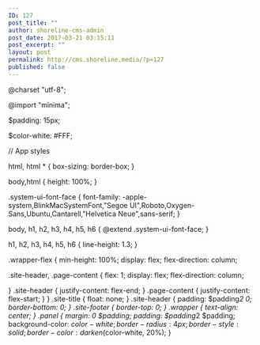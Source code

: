 ```yaml
---
ID: 127
post_title: ""
author: shoreline-cms-admin
post_date: 2017-03-21 03:15:11
post_excerpt: ""
layout: post
permalink: http://cms.shoreline.media/?p=127
published: false
---
```

@charset "utf-8";

@import "minima";

$padding: 15px;

$color-white: #FFF;

// App styles

html, html * { box-sizing: border-box; }

body,html { height: 100%; }

.system-ui-font-face { font-family: -apple-system,BlinkMacSystemFont,"Segoe UI",Roboto,Oxygen-Sans,Ubuntu,Cantarell,"Helvetica Neue",sans-serif; }

body, h1, h2, h3, h4, h5, h6 { @extend .system-ui-font-face; }

h1, h2, h3, h4, h5, h6 { line-height: 1.3; }

.wrapper-flex { min-height: 100%; display: flex; flex-direction: column;

.site-header, .page-content { flex: 1; display: flex; flex-direction: column;

} .site-header { justify-content: flex-end; } .page-content { justify-content: flex-start; } } .site-title { float: none; } .site-header { padding: $padding*2 0; border-bottom: 0; } .site-footer { border-top: 0; } .wrapper { text-align: center; } .panel { margin: 0 $padding; padding: $padding*2 $padding; background-color: $color-white; border-radius: 4px; border-style: solid; border-color: darken($color-white, 20%); }